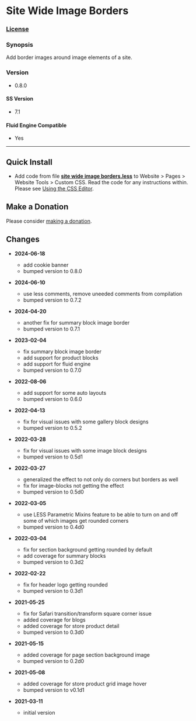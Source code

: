 # Site Wide Image Borders

### [License][1]

### Synopsis

Add border images around image elements of a site.

### Version

  * 0.8.0

#### SS Version

  * 7.1

#### Fluid Engine Compatible

  * Yes

---

## Quick Install

* Add code from file **[site wide image borders.less][2]** to Website > Pages >
  Website Tools > Custom CSS. Read the code for any instructions within. Please
  see [Using the CSS Editor][4].

## Make a Donation

Please consider [making a donation][3].

## Changes

* **2024-06-18**

  * add cookie banner
  * bumped version to 0.8.0
  
* **2024-06-10**

  * use less comments, remove uneeded comments from compilation
  * bumped version to 0.7.2
  
* **2024-04-20**

  * another fix for summary block image border
  * bumped version to 0.7.1
  
* **2023-02-04**

  * fix summary block image border
  * add support for product blocks
  * add support for fluid engine
  * bumped version to 0.7.0
  
* **2022-08-06**

  * add support for some auto layouts
  * bumped version to 0.6.0
  
* **2022-04-13**

  * fix for visual issues with some gallery block designs
  * bumped version to 0.5.2
  
* **2022-03-28**

  * fix for visual issues with some image block designs
  * bumped version to 0.5d1
  
* **2022-03-27**

  * generalized the effect to not only do corners but borders as well
  * fix for image-blocks not getting the effect
  * bumped version to 0.5d0
  
* **2022-03-05**

  * use LESS Parametric Mixins feature to be able to turn on and off some of
    which images get rounded corners
  * bumped version to 0.4d0
  
* **2022-03-04**

  * fix for section background getting rounded by default
  * add coverage for summary blocks
  * bumped version to 0.3d2
  
* **2022-02-22**

  * fix for header logo getting rounded
  * bumped version to 0.3d1
  
* **2021-05-25**

  * fix for Safari transition/transform square corner issue
  * added coverage for blogs
  * added coverage for store product detail
  * bumped version to 0.3d0
  
* **2021-05-15**

  * added coverage for page section background image
  * bumped version to 0.2d0
  
* **2021-05-08**

  * added coverage for store product grid image hover
  * bumped version to v0.1d1
  
* **2021-03-11**

  * initial version

[1]: https://github.com/tomsWebConsulting/twcsl/blob/main/LICENSE.txt#L1
[2]: site%20wide%20image%20borders.less#L1
[3]: https://github.com/tomsWebConsulting/twcsl#make-a-donation
[4]: https://support.squarespace.com/hc/en-us/articles/206545567-Using-the-CSS-Editor
